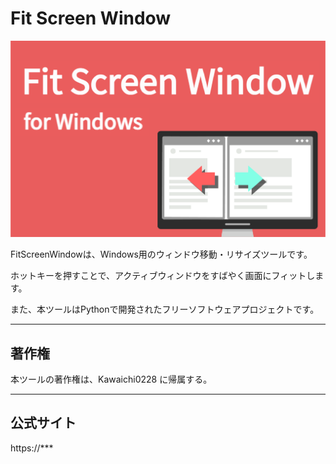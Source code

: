 # Fit Screen Window

<img src="logo-social-preview.png" width="600px">

FitScreenWindowは、Windows用のウィンドウ移動・リサイズツールです。

ホットキーを押すことで、アクティブウィンドウをすばやく画面にフィットします。

また、本ツールはPythonで開発されたフリーソフトウェアプロジェクトです。

***

## 著作権
本ツールの著作権は、Kawaichi0228 に帰属する。

***

## 公式サイト

https://***
